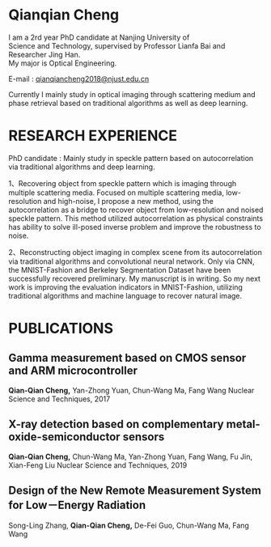# Qianqian Cheng

   I am a 2rd year PhD candidate at Nanjing University of    
Science and Technology, supervised by Professor Lianfa Bai and Researcher Jing Han.   
   My major is Optical Engineering. 
   
   E-mail : qianqiancheng2018@njust.edu.cn
   
   Currently I mainly study in optical imaging through scattering medium and phase 
 retrieval based on traditional algorithms as well as deep learning. 


# RESEARCH EXPERIENCE

PhD candidate : Mainly study in speckle pattern based on autocorrelation via traditional algorithms and deep learning.

1、Recovering object from speckle pattern which is imaging through multiple scattering media. Focused on multiple scattering media, low-resolution and high-noise, I propose a new method, using the autocorrelation as a bridge to recover object from low-resolution and noised speckle pattern. This method utilized autocorrelation as physical constraints has ability to solve ill-posed inverse problem and improve the robustness to noise. 

2、Reconstructing object imaging in complex scene from its autocorrelation via traditional algorithms and convolutional neural network. Only via CNN, the MNIST-Fashion and Berkeley Segmentation Dataset have been successfully recovered preliminary. My manuscript is in writing.
So my next work is improving the evaluation indicators in MNIST-Fashion, utilizing traditional algorithms and machine language to recover natural image.

# PUBLICATIONS

## Gamma measurement based on CMOS sensor and ARM microcontroller
   __Qian-Qian Cheng,__ Yan-Zhong Yuan, Chun-Wang Ma, Fang Wang
   Nuclear Science and Techniques, 2017
  
## X-ray detection based on complementary metal-oxide-semiconductor sensors
   __Qian-Qian Cheng,__ Chun-Wang Ma, Yan-Zhong Yuan, Fang Wang, Fu Jin, Xian-Feng Liu
   Nuclear Science and Techniques, 2019
   
## Design of the New Remote Measurement System for Low－Energy Radiation
   Song-Ling Zhang,  __Qian-Qian Cheng,__ De-Fei Guo, Chun-Wang Ma, Fang Wang






